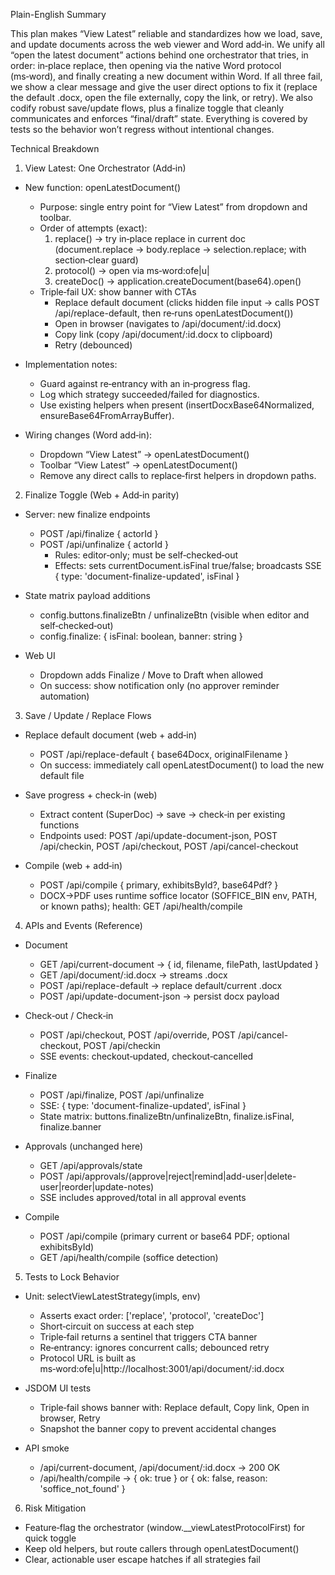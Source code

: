 Plain-English Summary

This plan makes “View Latest” reliable and standardizes how we load, save, and update documents across the web viewer and Word add‑in. We unify all “open the latest document” actions behind one orchestrator that tries, in order: in‑place replace, then opening via the native Word protocol (ms‑word), and finally creating a new document within Word. If all three fail, we show a clear message and give the user direct options to fix it (replace the default .docx, open the file externally, copy the link, or retry). We also codify robust save/update flows, plus a finalize toggle that cleanly communicates and enforces “final/draft” state. Everything is covered by tests so the behavior won’t regress without intentional changes.

Technical Breakdown

1) View Latest: One Orchestrator (Add‑in)

- New function: openLatestDocument()
  - Purpose: single entry point for “View Latest” from dropdown and toolbar.
  - Order of attempts (exact):
    1. replace() → try in‑place replace in current doc (document.replace → body.replace → selection.replace; with section‑clear guard)
    2. protocol() → open via ms‑word:ofe|u|<doc-url>
    3. createDoc() → application.createDocument(base64).open()
  - Triple‑fail UX: show banner with CTAs
    - Replace default document (clicks hidden file input → calls POST /api/replace-default, then re‑runs openLatestDocument())
    - Open in browser (navigates to /api/document/:id.docx)
    - Copy link (copy /api/document/:id.docx to clipboard)
    - Retry (debounced)

- Implementation notes:
  - Guard against re‑entrancy with an in‑progress flag.
  - Log which strategy succeeded/failed for diagnostics.
  - Use existing helpers when present (insertDocxBase64Normalized, ensureBase64FromArrayBuffer).

- Wiring changes (Word add‑in):
  - Dropdown “View Latest” → openLatestDocument()
  - Toolbar “View Latest” → openLatestDocument()
  - Remove any direct calls to replace‑first helpers in dropdown paths.

2) Finalize Toggle (Web + Add‑in parity)

- Server: new finalize endpoints
  - POST /api/finalize { actorId }
  - POST /api/unfinalize { actorId }
    - Rules: editor‑only; must be self‑checked‑out
    - Effects: sets currentDocument.isFinal true/false; broadcasts SSE { type: 'document-finalize-updated', isFinal }

- State matrix payload additions
  - config.buttons.finalizeBtn / unfinalizeBtn (visible when editor and self‑checked‑out)
  - config.finalize: { isFinal: boolean, banner: string }

- Web UI
  - Dropdown adds Finalize / Move to Draft when allowed
  - On success: show notification only (no approver reminder automation)

3) Save / Update / Replace Flows

- Replace default document (web + add‑in)
  - POST /api/replace-default { base64Docx, originalFilename }
  - On success: immediately call openLatestDocument() to load the new default file

- Save progress + check‑in (web)
  - Extract content (SuperDoc) → save → check‑in per existing functions
  - Endpoints used: POST /api/update-document-json, POST /api/checkin, POST /api/checkout, POST /api/cancel-checkout

- Compile (web + add‑in)
  - POST /api/compile { primary, exhibitsById?, base64Pdf? }
  - DOCX→PDF uses runtime soffice locator (SOFFICE_BIN env, PATH, or known paths); health: GET /api/health/compile

4) APIs and Events (Reference)

- Document
  - GET /api/current-document → { id, filename, filePath, lastUpdated }
  - GET /api/document/:id.docx → streams .docx
  - POST /api/replace-default → replace default/current .docx
  - POST /api/update-document-json → persist docx payload

- Check‑out / Check‑in
  - POST /api/checkout, POST /api/override, POST /api/cancel-checkout, POST /api/checkin
  - SSE events: checkout‑updated, checkout‑cancelled

- Finalize
  - POST /api/finalize, POST /api/unfinalize
  - SSE: { type: 'document-finalize-updated', isFinal }
  - State matrix: buttons.finalizeBtn/unfinalizeBtn, finalize.isFinal, finalize.banner

- Approvals (unchanged here)
  - GET /api/approvals/state
  - POST /api/approvals/(approve|reject|remind|add-user|delete-user|reorder|update-notes)
  - SSE includes approved/total in all approval events

- Compile
  - POST /api/compile (primary current or base64 PDF; optional exhibitsById)
  - GET /api/health/compile (soffice detection)

5) Tests to Lock Behavior

- Unit: selectViewLatestStrategy(impls, env)
  - Asserts exact order: ['replace', 'protocol', 'createDoc']
  - Short‑circuit on success at each step
  - Triple‑fail returns a sentinel that triggers CTA banner
  - Re‑entrancy: ignores concurrent calls; debounced retry
  - Protocol URL is built as ms‑word:ofe|u|http://localhost:3001/api/document/:id.docx

- JSDOM UI tests
  - Triple‑fail shows banner with: Replace default, Copy link, Open in browser, Retry
  - Snapshot the banner copy to prevent accidental changes

- API smoke
  - /api/current-document, /api/document/:id.docx → 200 OK
  - /api/health/compile → { ok: true } or { ok: false, reason: 'soffice_not_found' }

6) Risk Mitigation

- Feature‑flag the orchestrator (window.__viewLatestProtocolFirst) for quick toggle
- Keep old helpers, but route callers through openLatestDocument()
- Clear, actionable user escape hatches if all strategies fail


